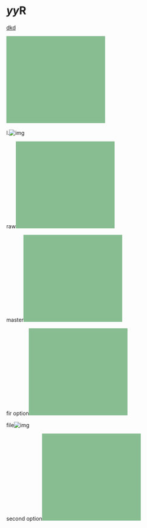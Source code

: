 # $yy$R

[dkd](https://github.com/jk-jang/TIL/blob/master/R/function.md)

![img](./Shiny/testimg/img.JPG)

l.![img](C:/Users/Administrator/Desktop/R/Shiny\testimg\img.JPG)



raw![img](https://github.com/jk-jang/R/raw/master/Shiny/testimg/img.JPG)





master![img.JPG](https://github.com/jk-jang/R/blob/master/Shiny/testimg/img.JPG?raw=true)







fir option![img](Shiny/testimg/img.JPG)





file![img](http://cfile26.uf.tistory.com/image/2635E73456F784B70D8D04)



second option![img](Shiny/testimg/img.JPG)